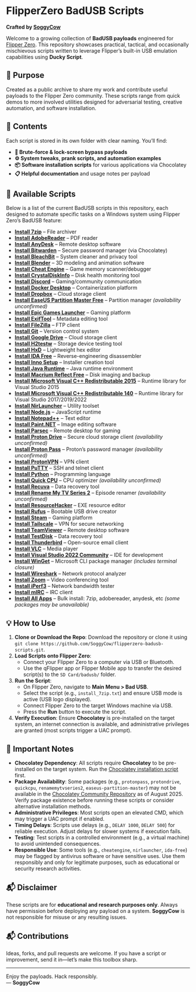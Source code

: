 # **FlipperZero BadUSB Scripts**

**Crafted by [SoggyCow](https://github.com/SoggyCow)**

Welcome to a growing collection of **BadUSB payloads** engineered for [Flipper Zero](https://flipperzero.one/). This repository showcases practical, tactical, and occasionally mischievous scripts written to leverage Flipper’s built-in USB emulation capabilities using **Ducky Script**.

## **🧠 Purpose**

Created as a public archive to share my work and contribute useful payloads to the Flipper Zero community. These scripts range from quick demos to more involved utilities designed for adversarial testing, creative automation, and software installation.

## **📁 Contents**

Each script is stored in its own folder with clear naming. You’ll find:  
- **🔐 Brute-force & lock-screen bypass payloads**  
- **⚙️ System tweaks, prank scripts, and automation examples**  
- **📦 Software installation scripts** for various applications via Chocolatey  
- **📋 Helpful documentation** and usage notes per payload

## **🧩 Available Scripts**

Below is a list of the current BadUSB scripts in this repository, each designed to automate specific tasks on a Windows system using Flipper Zero’s BadUSB feature:  
- **[Install 7zip](https://github.com/SoggyCow/flipperzero-badusb-scripts/tree/main/install_7zip)** – File archiver  
- **[Install AdobeReader](https://github.com/SoggyCow/flipperzero-badusb-scripts/tree/main/install_adobereader)** – PDF reader  
- **[Install AnyDesk](https://github.com/SoggyCow/flipperzero-badusb-scripts/tree/main/install_anydesk)** – Remote desktop software  
- **[Install Bitwarden](https://github.com/SoggyCow/flipperzero-badusb-scripts/tree/main/install_bitwarden)** – Secure password manager (via Chocolatey)  
- **[Install BleachBit](https://github.com/SoggyCow/flipperzero-badusb-scripts/tree/main/install_bleachbit)** – System cleaner and privacy tool  
- **[Install Blender](https://github.com/SoggyCow/flipperzero-badusb-scripts/tree/main/install_blender)** – 3D modeling and animation software  
- **[Install Cheat Engine](https://github.com/SoggyCow/flipperzero-badusb-scripts/tree/main/install_cheatengine)** – Game memory scanner/debugger  
- **[Install CrystalDiskInfo](https://github.com/SoggyCow/flipperzero-badusb-scripts/tree/main/install_crystaldiskinfo)** – Disk health monitoring tool  
- **[Install Discord](https://github.com/SoggyCow/flipperzero-badusb-scripts/tree/main/install_discord)** – Gaming/community communication  
- **[Install Docker Desktop](https://github.com/SoggyCow/flipperzero-badusb-scripts/tree/main/install_docker-desktop)** – Containerization platform  
- **[Install Dropbox](https://github.com/SoggyCow/flipperzero-badusb-scripts/tree/main/install_dropbox)** – Cloud storage client  
- **[Install EaseUS Partition Master Free](https://github.com/SoggyCow/flipperzero-badusb-scripts/tree/main/install_partitionmasterfree)** – Partition manager *(availability unconfirmed)*  
- **[Install Epic Games Launcher](https://github.com/SoggyCow/flipperzero-badusb-scripts/tree/main/install_epicgameslauncher)** – Gaming platform  
- **[Install ExifTool](https://github.com/SoggyCow/flipperzero-badusb-scripts/tree/main/install_exiftool)** – Metadata editing tool  
- **[Install FileZilla](https://github.com/SoggyCow/flipperzero-badusb-scripts/tree/main/install_filezilla)** – FTP client  
- **[Install Git](https://github.com/SoggyCow/flipperzero-badusb-scripts/tree/main/install_git)** – Version control system  
- **[Install Google Drive](https://github.com/SoggyCow/flipperzero-badusb-scripts/tree/main/install_googledrive)** – Cloud storage client  
- **[Install H2testw](https://github.com/SoggyCow/flipperzero-badusb-scripts/tree/main/install_h2testw)** – Storage device testing tool  
- **[Install HxD](https://github.com/SoggyCow/flipperzero-badusb-scripts/tree/main/install_hxd)** – Lightweight hex editor  
- **[Install IDA Free](https://github.com/SoggyCow/flipperzero-badusb-scripts/tree/main/install_ida-free)** – Reverse-engineering disassembler  
- **[Install Inno Setup](https://github.com/SoggyCow/flipperzero-badusb-scripts/tree/main/install_innosetup)** – Installer creation tool  
- **[Install Java Runtime](https://github.com/SoggyCow/flipperzero-badusb-scripts/tree/main/install_javaruntime)** – Java runtime environment  
- **[Install Macrium Reflect Free](https://github.com/SoggyCow/flipperzero-badusb-scripts/tree/main/install_reflect-free)** – Disk imaging and backup  
- **[Install Microsoft Visual C++ Redistributable 2015](https://github.com/SoggyCow/flipperzero-badusb-scripts/tree/main/install_vcredist2015)** – Runtime library for Visual Studio 2015  
- **[Install Microsoft Visual C++ Redistributable 140](https://github.com/SoggyCow/flipperzero-badusb-scripts/tree/main/install_vcredist140)** – Runtime library for Visual Studio 2017/2019/2022  
- **[Install NirLauncher](https://github.com/SoggyCow/flipperzero-badusb-scripts/tree/main/install_nirlauncher)** – Utility toolset  
- **[Install Node.js](https://github.com/SoggyCow/flipperzero-badusb-scripts/tree/main/install_nodejs)** – JavaScript runtime  
- **[Install Notepad++](https://github.com/SoggyCow/flipperzero-badusb-scripts/tree/main/install_notepadplusplus)** – Text editor  
- **[Install Paint.NET](https://github.com/SoggyCow/flipperzero-badusb-scripts/tree/main/install_paint.net)** – Image editing software  
- **[Install Parsec](https://github.com/SoggyCow/flipperzero-badusb-scripts/tree/main/install_parsec)** – Remote desktop for gaming  
- **[Install Proton Drive](https://github.com/SoggyCow/flipperzero-badusb-scripts/tree/main/install_protondrive)** – Secure cloud storage client *(availability unconfirmed)*  
- **[Install Proton Pass](https://github.com/SoggyCow/flipperzero-badusb-scripts/tree/main/install_protonpass)** – Proton’s password manager *(availability unconfirmed)*  
- **[Install ProtonVPN](https://github.com/SoggyCow/flipperzero-badusb-scripts/tree/main/install_protonvpn)** – VPN client  
- **[Install PuTTY](https://github.com/SoggyCow/flipperzero-badusb-scripts/tree/main/install_putty)** – SSH and telnet client  
- **[Install Python](https://github.com/SoggyCow/flipperzero-badusb-scripts/tree/main/install_python)** – Programming language  
- **[Install Quick CPU](https://github.com/SoggyCow/flipperzero-badusb-scripts/tree/main/install_quickcpu)** – CPU optimizer *(availability unconfirmed)*  
- **[Install Recuva](https://github.com/SoggyCow/flipperzero-badusb-scripts/tree/main/install_recuva)** – Data recovery tool  
- **[Install Rename My TV Series 2](https://github.com/SoggyCow/flipperzero-badusb-scripts/tree/main/install_renamemytvseries2)** – Episode renamer *(availability unconfirmed)*  
- **[Install ResourceHacker](https://github.com/SoggyCow/flipperzero-badusb-scripts/tree/main/install_resourcehacker)** – EXE resource editor  
- **[Install Rufus](https://github.com/SoggyCow/flipperzero-badusb-scripts/tree/main/install_rufus)** – Bootable USB drive creator  
- **[Install Steam](https://github.com/SoggyCow/flipperzero-badusb-scripts/tree/main/install_steam)** – Gaming platform  
- **[Install Tailscale](https://github.com/SoggyCow/flipperzero-badusb-scripts/tree/main/install_tailscale)** – VPN for secure networking  
- **[Install TeamViewer](https://github.com/SoggyCow/flipperzero-badusb-scripts/tree/main/install_teamviewer)** – Remote desktop software  
- **[Install TestDisk](https://github.com/SoggyCow/flipperzero-badusb-scripts/tree/main/install_testdisk)** – Data recovery tool  
- **[Install Thunderbird](https://github.com/SoggyCow/flipperzero-badusb-scripts/tree/main/install_thunderbird)** – Open-source email client  
- **[Install VLC](https://github.com/SoggyCow/flipperzero-badusb-scripts/tree/main/install_vlc)** – Media player  
- **[Install Visual Studio 2022 Community](https://github.com/SoggyCow/flipperzero-badusb-scripts/tree/main/install_visualstudio2022community)** – IDE for development  
- **[Install WinGet](https://github.com/SoggyCow/flipperzero-badusb-scripts/tree/main/install_winget)** – Microsoft CLI package manager *(includes terminal closure)*  
- **[Install Wireshark](https://github.com/SoggyCow/flipperzero-badusb-scripts/tree/main/install_wireshark)** – Network protocol analyzer  
- **[Install Zoom](https://github.com/SoggyCow/flipperzero-badusb-scripts/tree/main/install_zoom)** – Video conferencing tool  
- **[Install iPerf3](https://github.com/SoggyCow/flipperzero-badusb-scripts/tree/main/install_iperf3)** – Network bandwidth tester  
- **[Install mIRC](https://github.com/SoggyCow/flipperzero-badusb-scripts/tree/main/install_mirc)** – IRC client  
- **[Install All Apps](https://github.com/SoggyCow/flipperzero-badusb-scripts/tree/main/install_all_apps)** – Bulk install: 7zip, adobereader, anydesk, etc *(some packages may be unavailable)*  

## **💡 How to Use**

1. **Clone or Download the Repo**: Download the repository or clone it using `git clone https://github.com/SoggyCow/flipperzero-badusb-scripts.git`.  
2. **Load Scripts onto Flipper Zero**:  
   - Connect your Flipper Zero to a computer via USB or Bluetooth.  
   - Use the qFlipper app or Flipper Mobile app to transfer the desired script(s) to the `SD Card/badusb/` folder.  
3. **Run the Script**:  
   - On Flipper Zero, navigate to **Main Menu > Bad USB**.  
   - Select the script (e.g., `install_7zip.txt`) and ensure USB mode is active (USB logo displayed).  
   - Connect Flipper Zero to the target Windows machine via USB.  
   - Press the **Run** button to execute the script.  
4. **Verify Execution**: Ensure **Chocolatey** is pre-installed on the target system, an internet connection is available, and administrative privileges are granted (most scripts trigger a UAC prompt).

## **📢 Important Notes**

- **Chocolatey Dependency**: All scripts require **Chocolatey** to be pre-installed on the target system. Run the [Chocolatey installation script](https://github.com/SoggyCow/choco-install-script) first.  
- **Package Availability**: Some packages (e.g., `protonpass`, `protondrive`, `quickcpu`, `renamemytvseries2`, `easeus-partition-master`) may not be available in the [Chocolatey Community Repository](https://community.chocolatey.org/packages) as of August 2025. Verify package existence before running these scripts or consider alternative installation methods.  
- **Administrative Privileges**: Most scripts open an elevated CMD, which may trigger a UAC prompt if enabled.  
- **Timing Delays**: Scripts use delays (e.g., `DELAY 1000`, `DELAY 500`) for reliable execution. Adjust delays for slower systems if execution fails.  
- **Testing**: Test scripts in a controlled environment (e.g., a virtual machine) to avoid unintended consequences.  
- **Responsible Use**: Some tools (e.g., `cheatengine`, `nirlauncher`, `ida-free`) may be flagged by antivirus software or have sensitive uses. Use them responsibly and only for legitimate purposes, such as educational or security research activities.

## **📬 Disclaimer**

These scripts are for **educational and research purposes only**. Always have permission before deploying any payload on a system. **SoggyCow** is not responsible for misuse or any resulting issues.

## **📬 Contributions**

Ideas, forks, and pull requests are welcome. If you have a script or improvement, send it in—let’s make this toolbox sharp.

---

Enjoy the payloads. Hack responsibly.  
— **SoggyCow**
